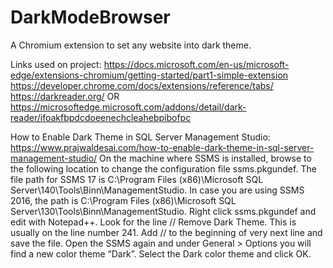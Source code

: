 # DarkModeBrowser
A Chromium extension to set any website into dark theme.

Links used on project: 
https://docs.microsoft.com/en-us/microsoft-edge/extensions-chromium/getting-started/part1-simple-extension
https://developer.chrome.com/docs/extensions/reference/tabs/
https://darkreader.org/ OR https://microsoftedge.microsoft.com/addons/detail/dark-reader/ifoakfbpdcdoeenechcleahebpibofpc

How to Enable Dark Theme in SQL Server Management Studio:
https://www.prajwaldesai.com/how-to-enable-dark-theme-in-sql-server-management-studio/
On the machine where SSMS is installed, browse to the following location to change the configuration file ssms.pkgundef. 
The file path for SSMS 17 is C:\Program Files (x86)\Microsoft SQL Server\140\Tools\Binn\ManagementStudio. 
In case you are using SSMS 2016, the path is C:\Program Files (x86)\Microsoft SQL Server\130\Tools\Binn\ManagementStudio.
Right click ssms.pkgundef and edit with Notepad++. Look for the line // Remove Dark Theme. This is usually on the line number 241. 
Add // to the beginning of very next line and save the file. Open the SSMS again and under General > Options you will find a new color theme “Dark”. 
Select the Dark color theme and click OK.

